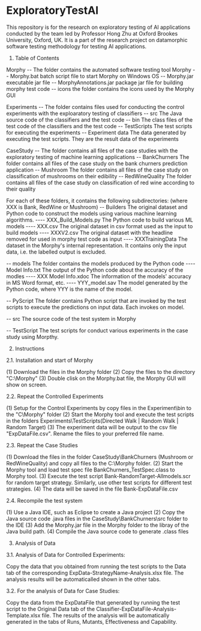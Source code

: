 # ExploratoryTestAI
This repository is for the research on exploratory testing of AI applications conducted by the team led by Professor Hong Zhu at Oxford Brookes University, Oxford, UK. It is a part of the research project on datamorphic software testing methodology for testing AI applications.

1. Table of Contents

Morphy -- The folder contains the automated software testing tool Morphy
-- Morphy.bat   batch script file to start Morphy on Windows OS
-- Morphy.jar   executable jar file
-- MorphyAnnotations.jar  package jar file for building morphy test code
-- icons        the folder contains the icons used by the Morphy GUI

Experiments -- The folder contains files used for conducting the control experiments with the exploaratory testing of classifiers 
-- src    The Java source code of the classifiers and the test code
-- bin    The class files of the test code of the classifiers and the test code
-- TestScripts  The test scripts for executing the experiments
-- Experiment data  The data generated by executing the test scripts. They are the result data of the experiments

CaseStudy -- The folder contains all files of the case studies with the exploratory testing of machine learning applications
-- BankChurners   The folder contains all files of the case study on the bank churners prediction application
-- Mushroom       The folder contains all files of the case study on classification of mushrooms on their edibility
-- RedWineQuality The folder contains all files of the case study on classification of red wine according to their quality 

For each of these folders, it contains the following subdirectories: (where XXX is Bank, RedWine or Mushroom)
-- Builders   The original dataset and Python code to construct the models using various machine learning algorithms.
---- XXX_Build_Models.py    The Python code to build various ML models
---- XXX.csv    The original dataset in csv format used as the input to build models
---- XXXV2.csv  The original dataset with the headline removed for used in morphy test code as input 
---- XXXTrainingData The dataset in the Morphy's internal representation. It contains only the input data, i.e. the labelled output is excluded. 

-- models   The folder contains the models produced by the Python code
---- Model Info.txt   The output of the Python code about the accuracy of the modles
---- XXX Model Info.xdoc    The information of the models' accuracy in MS Word format, etc. 
---- YYY_model.sav    The model generated by the Python code, where YYY is the name of the model. 

-- PyScript   The folder contains Python script that are invoked by the test scripts to execute the predictions on input data. Each invokes on model. 

-- src    The source code of the test system in Morphy 

-- TestScript The test scripts for conduct various experiments in the case study using Morpthy. 

2. Instructions

2.1. Installation and start of Morphy

(1) Download the files in the Morphy folder
(2) Copy the files to the directory "C:\Morphy"
(3) Double clisk on the Morphy.bat file, the Morphy GUI will show on screen. 

2.2. Repeat the Controlled Experiments

(1) Setup for the Control Experiments by copy files in the Experiment\bin to the "C\Morphy" folder
(2) Start the Morphy tool and execute the test scripts in the folders Experiments\TestScripts\(Directed Walk | Random Walk | Random Target)
(3) The experiment data will be output to the csv file "ExpDataFile.csv". Rename the files to your preferred file name. 

2.3. Repeat the Case Studies

(1) Download the files in the folder CaseStudy\BankChurners (Mushroom or RedWineQuality) and copy all files to the C:\Morphy folder. 
(2) Start the Morphy tool and load test spec file BankChurners_TestSpec.class to Morphy tool. 
(3) Execute the test script Bank-RandomTarget-Allmodels.scr for random target strategy. Similarly, use other test scripts for different test strategies. 
(4) The data will be saved in the file Bank-ExpDataFile.csv 

2.4. Recompile the test system

(1) Use a Java IDE, such as Eclipse to create a Java project
(2) Copy the Java source code .java files in the CaseStudy\BankChurners\src folder to the IDE
(3) Add the Morphy.jar file in the Morphy folder to the libray of the Java build path. 
(4) Compile the Java source code to generate .class files

3. Analysis of Data

3.1. Analysis of Data for Controlled Experiments:

Copy the data that you obtained from running the test scripts to the Data tab of the corresponding ExpData-StrategyName-Analysis.xlsx file. The analysis results will be automaticalled shown in the other tabs. 

3.2. For the analysis of Data for Case Studies:

Copy the data from the ExpDataFile that generated by running the test script to the Original Data tab of the Classifier-ExpDataFile-Analysis-Template.xlsx file. The results of the analysis will be automatically generated in the tabs of Runs, Mutants, Effectiveness and Capability. 
